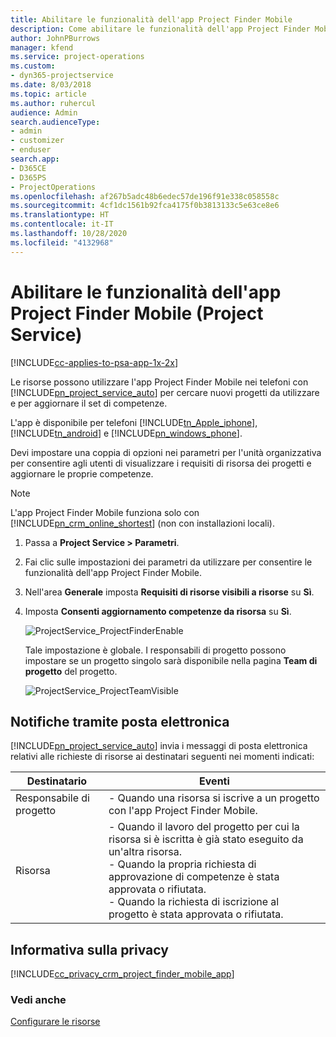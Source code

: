 ```yaml
---
title: Abilitare le funzionalità dell'app Project Finder Mobile
description: Come abilitare le funzionalità dell'app Project Finder Mobile per Project Service
author: JohnPBurrows
manager: kfend
ms.service: project-operations
ms.custom:
- dyn365-projectservice
ms.date: 8/03/2018
ms.topic: article
ms.author: ruhercul
audience: Admin
search.audienceType:
- admin
- customizer
- enduser
search.app:
- D365CE
- D365PS
- ProjectOperations
ms.openlocfilehash: af267b5adc48b6edec57de196f91e338c058558c
ms.sourcegitcommit: 4cf1dc1561b92fca4175f0b3813133c5e63ce8e6
ms.translationtype: HT
ms.contentlocale: it-IT
ms.lasthandoff: 10/28/2020
ms.locfileid: "4132968"
---
```

# <a name="enable-project-finder-mobile-app-features-project-service"></a>Abilitare le funzionalità dell'app Project Finder Mobile (Project Service)

[!INCLUDE[cc-applies-to-psa-app-1x-2x](../includes/cc-applies-to-psa-app-1x-2x.md)]

Le risorse possono utilizzare l'app Project Finder Mobile nei telefoni con [!INCLUDE[pn_project_service_auto](../includes/pn-project-service-auto.md)] per cercare nuovi progetti da utilizzare e per aggiornare il set di competenze.  
  
 L'app è disponibile per telefoni [!INCLUDE[tn_Apple_iphone](../includes/tn-apple-iphone.md)], [!INCLUDE[tn_android](../includes/tn-android.md)] e [!INCLUDE[pn_windows_phone](../includes/pn-windows-phone.md)].  
  
 Devi impostare una coppia di opzioni nei parametri per l'unità organizzativa per consentire agli utenti di visualizzare i requisiti di risorsa dei progetti e aggiornare le proprie competenze.  
  
> [!NOTE]
>  L'app Project Finder Mobile funziona solo con [!INCLUDE[pn_crm_online_shortest](../includes/pn-crm-online-shortest.md)] (non con installazioni locali).  
  
1. Passa a **Project Service > Parametri**.  
  
2. Fai clic sulle impostazioni dei parametri da utilizzare per consentire le funzionalità dell'app Project Finder Mobile.  
  
3. Nell'area **Generale** imposta **Requisiti di risorse visibili a risorse** su **Sì**.  
  
4. Imposta **Consenti aggiornamento competenze da risorsa** su **Sì**.  
  
   ![ProjectService_ProjectFinderEnable](../psa/media/project-service-project-finder-enable.png "ProjectService_ProjectFinderEnable")  
  
   Tale impostazione è globale. I responsabili di progetto possono impostare se un progetto singolo sarà disponibile nella pagina **Team di progetto** del progetto.  
  
   ![ProjectService_ProjectTeamVisible](../psa/media/project-service-project-team-visible.png "ProjectService_ProjectTeamVisible")  
  
## <a name="email-notifications"></a>Notifiche tramite posta elettronica  
 [!INCLUDE[pn_project_service_auto](../includes/pn-project-service-auto.md)] invia i messaggi di posta elettronica relativi alle richieste di risorse ai destinatari seguenti nei momenti indicati:  
  
|Destinatario|Eventi|  
|---------------|-----------|  
|Responsabile di progetto|-   Quando una risorsa si iscrive a un progetto con l'app Project Finder Mobile.|  
|Risorsa|-   Quando il lavoro del progetto per cui la risorsa si è iscritta è già stato eseguito da un'altra risorsa.<br />-   Quando la propria richiesta di approvazione di competenze è stata approvata o rifiutata.<br />-   Quando la richiesta di iscrizione al progetto è stata approvata o rifiutata.|  
  
## <a name="privacy-notice"></a>Informativa sulla privacy  
 [!INCLUDE[cc_privacy_crm_project_finder_mobile_app](../includes/cc-privacy-crm-project-finder-mobile-app.md)]  
  
### <a name="see-also"></a>Vedi anche  
 [Configurare le risorse](../psa/set-up-resources.md)
